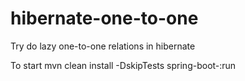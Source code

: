 # hibernate-one-to-one
Try do lazy one-to-one relations in hibernate

To start mvn clean install -DskipTests spring-boot-:run
